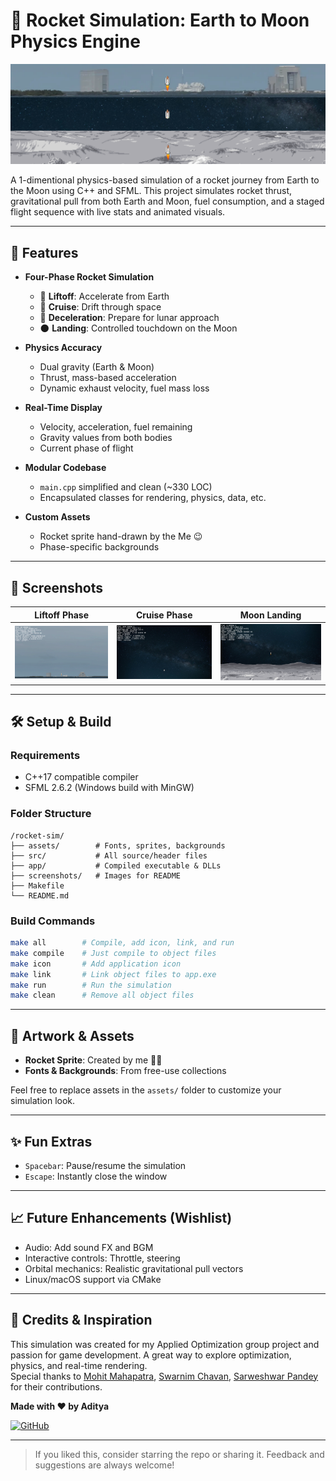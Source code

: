 # 🚀 Rocket Simulation: Earth to Moon Physics Engine

![Rocket Banner](screenshots/banner.png)

A 1-dimentional physics-based simulation of a rocket journey from Earth to the Moon using C++ and SFML. This project simulates rocket thrust, gravitational pull from both Earth and Moon, fuel consumption, and a staged flight sequence with live stats and animated visuals.

---

## 🎯 Features

* **Four-Phase Rocket Simulation**

  * 🚀 **Liftoff**: Accelerate from Earth
  * 🌌 **Cruise**: Drift through space
  * 🛬 **Deceleration**: Prepare for lunar approach
  * 🌑 **Landing**: Controlled touchdown on the Moon

* **Physics Accuracy**

  * Dual gravity (Earth & Moon)
  * Thrust, mass-based acceleration
  * Dynamic exhaust velocity, fuel mass loss

* **Real-Time Display**

  * Velocity, acceleration, fuel remaining
  * Gravity values from both bodies
  * Current phase of flight

* **Modular Codebase**

  * `main.cpp` simplified and clean (\~330 LOC)
  * Encapsulated classes for rendering, physics, data, etc.

* **Custom Assets**

  * Rocket sprite hand-drawn by the Me 😉
  * Phase-specific backgrounds

---

## 📸 Screenshots

| Liftoff Phase                | Cruise Phase                | Moon Landing                 |
| ---------------------------- | --------------------------- | ---------------------------- |
| ![](screenshots/liftoff.png) | ![](screenshots/cruise.png) | ![](screenshots/landing.png) |

---

## 🛠️ Setup & Build

### Requirements

* C++17 compatible compiler
* SFML 2.6.2 (Windows build with MinGW)

### Folder Structure

```
/rocket-sim/
├── assets/        # Fonts, sprites, backgrounds
├── src/           # All source/header files
├── app/           # Compiled executable & DLLs
├── screenshots/   # Images for README
├── Makefile
└── README.md
```

### Build Commands

```bash
make all        # Compile, add icon, link, and run
make compile    # Just compile to object files
make icon       # Add application icon
make link       # Link object files to app.exe
make run        # Run the simulation
make clean      # Remove all object files
```

---

## 🎨 Artwork & Assets

* **Rocket Sprite**: Created by me 🧑‍🎨
* **Fonts & Backgrounds**: From free-use collections

Feel free to replace assets in the `assets/` folder to customize your simulation look.

---

## ✨ Fun Extras

* `Spacebar`: Pause/resume the simulation
* `Escape`: Instantly close the window

---

## 📈 Future Enhancements (Wishlist)

* Audio: Add sound FX and BGM
* Interactive controls: Throttle, steering
* Orbital mechanics: Realistic gravitational pull vectors
* Linux/macOS support via CMake

---

## 🤝 Credits & Inspiration

This simulation was created for my Applied Optimization group project and passion for game development. A great way to explore optimization, physics, and real-time rendering. </br>
Special thanks to [Mohit Mahapatra](https://github.com/exocrat), [Swarnim Chavan](https://github.com/ghostofgen7), [Sarweshwar Pandey](https://github.com/sarweshwarpandey) for their contributions.

**Made with ❤️ by Aditya**

[![GitHub](https://img.shields.io/badge/View%20on-GitHub-blue?style=for-the-badge\&logo=github)](https://github.com/kyuuaditya/rocket-sim)

---

> If you liked this, consider starring the repo or sharing it. Feedback and suggestions are always welcome!
